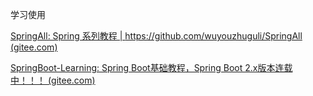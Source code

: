 学习使用

[SpringAll: Spring 系列教程 | https://github.com/wuyouzhuguli/SpringAll (gitee.com)](https://gitee.com/yuhq_git/SpringAll?_from=gitee_search) 

[SpringBoot-Learning: Spring Boot基础教程，Spring Boot 2.x版本连载中！！！ (gitee.com)](https://gitee.com/didispace/SpringBoot-Learning) 